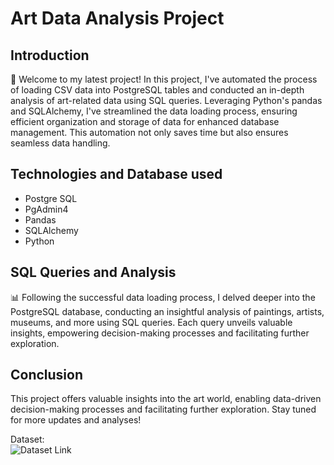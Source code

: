 # Art Data Analysis Project

## Introduction

🚀 Welcome to my latest project! In this project, I've automated the process of loading CSV data into PostgreSQL tables and conducted an in-depth analysis of art-related data using SQL queries. Leveraging Python's pandas and SQLAlchemy, I've streamlined the data loading process, ensuring efficient organization and storage of data for enhanced database management. This automation not only saves time but also ensures seamless data handling.


## Technologies and Database used
* Postgre SQL
* PgAdmin4
* Pandas
* SQLAlchemy
* Python 


## SQL Queries and Analysis

📊 Following the successful data loading process, I delved deeper into the PostgreSQL database, conducting an insightful analysis of paintings, artists, museums, and more using SQL queries. Each query unveils valuable insights, empowering decision-making processes and facilitating further exploration.


## Conclusion

This project offers valuable insights into the art world, enabling data-driven decision-making processes and facilitating further exploration. Stay tuned for more updates and analyses!


Dataset:  
![Dataset Link](https://www.kaggle.com/datasets/mexwell/famous-paintings)
